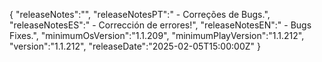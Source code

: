 {
  "releaseNotes":"",
  "releaseNotesPT":" - Correções de Bugs.",
  "releaseNotesES":" - Corrección de errores!",
  "releaseNotesEN":" - Bugs Fixes.",
  "minimumOsVersion":"1.1.209",
  "minimumPlayVersion":"1.1.212",
  "version":"1.1.212",
  "releaseDate":"2025-02-05T15:00:00Z"
}
